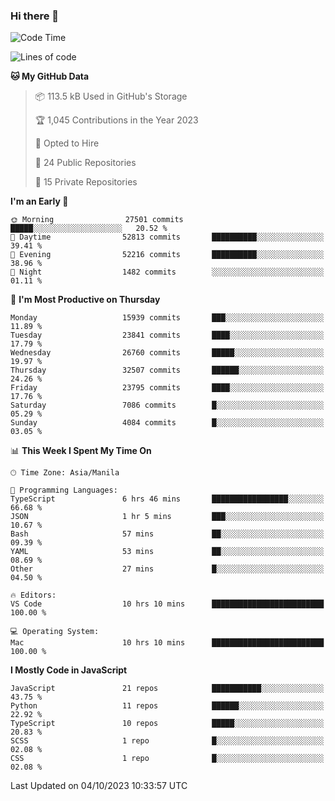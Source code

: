 ### Hi there 👋

<!--START_SECTION:waka-->
![Code Time](http://img.shields.io/badge/Code%20Time-398%20hrs%201%20min-blue)

![Lines of code](https://img.shields.io/badge/From%20Hello%20World%20I%27ve%20Written-58.5%20million%20lines%20of%20code-blue)

**🐱 My GitHub Data** 

> 📦 113.5 kB Used in GitHub's Storage 
 > 
> 🏆 1,045 Contributions in the Year 2023
 > 
> 💼 Opted to Hire
 > 
> 📜 24 Public Repositories 
 > 
> 🔑 15 Private Repositories 
 > 
**I'm an Early 🐤** 

```text
🌞 Morning                27501 commits       █████░░░░░░░░░░░░░░░░░░░░   20.52 % 
🌆 Daytime                52813 commits       ██████████░░░░░░░░░░░░░░░   39.41 % 
🌃 Evening                52216 commits       ██████████░░░░░░░░░░░░░░░   38.96 % 
🌙 Night                  1482 commits        ░░░░░░░░░░░░░░░░░░░░░░░░░   01.11 % 
```
📅 **I'm Most Productive on Thursday** 

```text
Monday                   15939 commits       ███░░░░░░░░░░░░░░░░░░░░░░   11.89 % 
Tuesday                  23841 commits       ████░░░░░░░░░░░░░░░░░░░░░   17.79 % 
Wednesday                26760 commits       █████░░░░░░░░░░░░░░░░░░░░   19.97 % 
Thursday                 32507 commits       ██████░░░░░░░░░░░░░░░░░░░   24.26 % 
Friday                   23795 commits       ████░░░░░░░░░░░░░░░░░░░░░   17.76 % 
Saturday                 7086 commits        █░░░░░░░░░░░░░░░░░░░░░░░░   05.29 % 
Sunday                   4084 commits        █░░░░░░░░░░░░░░░░░░░░░░░░   03.05 % 
```


📊 **This Week I Spent My Time On** 

```text
🕑︎ Time Zone: Asia/Manila

💬 Programming Languages: 
TypeScript               6 hrs 46 mins       █████████████████░░░░░░░░   66.68 % 
JSON                     1 hr 5 mins         ███░░░░░░░░░░░░░░░░░░░░░░   10.67 % 
Bash                     57 mins             ██░░░░░░░░░░░░░░░░░░░░░░░   09.39 % 
YAML                     53 mins             ██░░░░░░░░░░░░░░░░░░░░░░░   08.69 % 
Other                    27 mins             █░░░░░░░░░░░░░░░░░░░░░░░░   04.50 % 

🔥 Editors: 
VS Code                  10 hrs 10 mins      █████████████████████████   100.00 % 

💻 Operating System: 
Mac                      10 hrs 10 mins      █████████████████████████   100.00 % 
```

**I Mostly Code in JavaScript** 

```text
JavaScript               21 repos            ███████████░░░░░░░░░░░░░░   43.75 % 
Python                   11 repos            ██████░░░░░░░░░░░░░░░░░░░   22.92 % 
TypeScript               10 repos            █████░░░░░░░░░░░░░░░░░░░░   20.83 % 
SCSS                     1 repo              █░░░░░░░░░░░░░░░░░░░░░░░░   02.08 % 
CSS                      1 repo              █░░░░░░░░░░░░░░░░░░░░░░░░   02.08 % 
```




 Last Updated on 04/10/2023 10:33:57 UTC
<!--END_SECTION:waka-->
